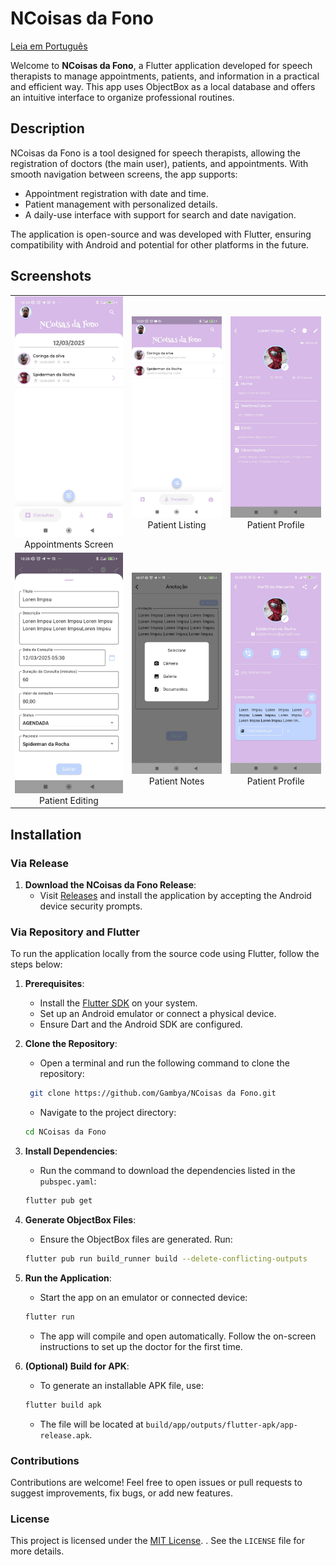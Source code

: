 # NCoisas da Fono 
[Leia em Português](README_PT.md)

Welcome to **NCoisas da Fono**, a Flutter application developed for speech therapists to manage appointments, patients, and information in a practical and efficient way. This app uses ObjectBox as a local database and offers an intuitive interface to organize professional routines.

## Description

NCoisas da Fono is a tool designed for speech therapists, allowing the registration of doctors (the main user), patients, and appointments. With smooth navigation between screens, the app supports:
- Appointment registration with date and time.
- Patient management with personalized details.
- A daily-use interface with support for search and date navigation.

The application is open-source and was developed with Flutter, ensuring compatibility with Android and potential for other platforms in the future.

## Screenshots

<table>
  <tr>
    <td align="center">
      <img src="assets/screenshots/2.jpg" alt="Appointments Screen" width="300"/>
      <br>Appointments Screen
    </td>
    <td align="center">
      <img src="assets/screenshots/1.jpg" alt="Patient Listing" width="300"/>
      <br>Patient Listing
    </td>
    <td align="center">
      <img src="assets/screenshots/3.jpg" alt="Appointment Registration" width="300"/>
      <br>Patient Profile
    </td>
  </tr>
  <tr>
    <td align="center">
      <img src="assets/screenshots/4.jpg" alt="Patient Editing" width="300"/>
      <br>Patient Editing
    </td>
    <td align="center">
      <img src="assets/screenshots/5.jpg" alt="Patient Notes" width="300"/>
      <br>Patient Notes
    </td>
    <td align="center">
      <img src="assets/screenshots/6.jpg" alt="Patient Profile" width="300"/>
      <br>Patient Profile
    </td>
  </tr>
</table>

## Installation

### Via Release

1. **Download the NCoisas da Fono Release**:
   - Visit [Releases](https://github.com/Gambya/N-Coisas-da-Fono/releases/) and install the application by accepting the Android device security prompts.

### Via Repository and Flutter

To run the application locally from the source code using Flutter, follow the steps below:

1. **Prerequisites**:
   - Install the [Flutter SDK](https://flutter.dev/docs/get-started/install) on your system.
   - Set up an Android emulator or connect a physical device.
   - Ensure Dart and the Android SDK are configured.

2. **Clone the Repository**:
   - Open a terminal and run the following command to clone the repository:
    ```bash
     git clone https://github.com/Gambya/NCoisas da Fono.git
    ```
   - Navigate to the project directory:
    ```bash
    cd NCoisas da Fono
    ```
3. **Install Dependencies**:
    - Run the command to download the dependencies listed in the `pubspec.yaml`:
    ```bash
    flutter pub get
    ```
4. **Generate ObjectBox Files**:
    - Ensure the ObjectBox files are generated. Run:
    ```bash
    flutter pub run build_runner build --delete-conflicting-outputs
    ```
5. **Run the Application**:
    - Start the app on an emulator or connected device:
    ```bash
    flutter run
    ```
    - The app will compile and open automatically. Follow the on-screen instructions to set up the doctor for the first time.
6. **(Optional) Build for APK**:
    - To generate an installable APK file, use:
    ```bash
    flutter build apk
    ```
    - The file will be located at `build/app/outputs/flutter-apk/app-release.apk`.

### Contributions
Contributions are welcome! Feel free to open issues or pull requests to suggest improvements, fix bugs, or add new features.

### License
This project is licensed under the [MIT License](LICENSE). . See the `LICENSE` file for more details.

